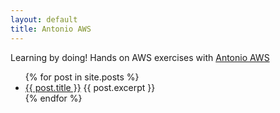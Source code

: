 ```yaml
---
layout: default
title: Antonio AWS
---
```


Learning by doing! Hands on AWS exercises with [Antonio AWS](https://www.AntonioAWS.com)

<ul>
  {% for post in site.posts %}
    <li>
      <a href="{{ post.url }}">{{ post.title }}</a>
      {{ post.excerpt }}
    </li>
  {% endfor %}
</ul>
